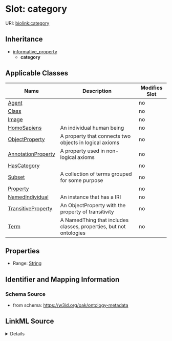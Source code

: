 

# Slot: category

URI: [biolink:category](https://w3id.org/biolink/vocab/category)




## Inheritance

* [informative_property](informative_property.md)
    * **category**






## Applicable Classes

| Name | Description | Modifies Slot |
| --- | --- | --- |
| [Agent](Agent.md) |  |  no  |
| [Class](Class.md) |  |  no  |
| [Image](Image.md) |  |  no  |
| [HomoSapiens](HomoSapiens.md) | An individual human being |  no  |
| [ObjectProperty](ObjectProperty.md) | A property that connects two objects in logical axioms |  no  |
| [AnnotationProperty](AnnotationProperty.md) | A property used in non-logical axioms |  no  |
| [HasCategory](HasCategory.md) |  |  no  |
| [Subset](Subset.md) | A collection of terms grouped for some purpose |  no  |
| [Property](Property.md) |  |  no  |
| [NamedIndividual](NamedIndividual.md) | An instance that has a IRI |  no  |
| [TransitiveProperty](TransitiveProperty.md) | An ObjectProperty with the property of transitivity |  no  |
| [Term](Term.md) | A NamedThing that includes classes, properties, but not ontologies |  no  |







## Properties

* Range: [String](String.md)





## Identifier and Mapping Information







### Schema Source


* from schema: https://w3id.org/oak/ontology-metadata




## LinkML Source

<details>
```yaml
name: category
from_schema: https://w3id.org/oak/ontology-metadata
rank: 1000
is_a: informative_property
slot_uri: biolink:category
alias: category
domain_of:
- HasCategory
range: string

```
</details>